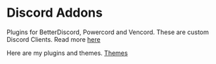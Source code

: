 # Discord Addons
Plugins for BetterDiscord, Powercord and Vencord. These are custom Discord Clients. Read more [here](https://vencord.dev/faq/#)

Here are my plugins and themes.
[Themes](https://github.com/EnderFox40/Discord-addons/tree/main/Themes)
